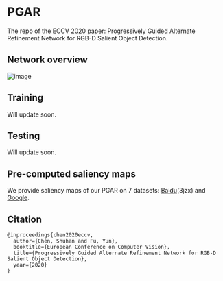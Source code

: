 # PGAR
The repo of the ECCV 2020 paper: Progressively Guided Alternate Refinement Network for RGB-D Salient Object Detection.

Network overview
---
![image](https://github.com/ShuhanChen/PGAR_ECCV20/blob/master/Figures/arch.png)

Training
---
Will update soon.

Testing
---
Will update soon.

Pre-computed saliency maps
---
We provide saliency maps of our PGAR on 7 datasets: [Baidu](https://pan.baidu.com/s/1QoipsTNUVORYPQ6rW2mCeQ)(3jzx) and [Google](https://drive.google.com/file/d/1TADquVq-m4jwgmlIemyY0Ck7McsNbxup/view?usp=sharing).

Citation
---
```
@inproceedings{chen2020eccv, 
  author={Chen, Shuhan and Fu, Yun}, 
  booktitle={European Conference on Computer Vision}, 
  title={Progressively Guided Alternate Refinement Network for RGB-D Salient Object Detection}, 
  year={2020}
} 
```
